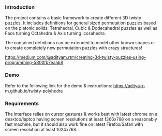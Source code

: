 ### Introduction

The project contains a basic framework to create different 3D twisty puzzles. It includes definitions for general sized permutation puzzles based on the platonic solids: Tetrahedral, Cubic & Dodecahedral puzzles as well as Face turning Octahedra & Axis turning Icosahedra.

The contained defnitions can be extended to model other known shapes or to create completely new permutation puzzles with crazy structures!

https://medium.com/@adityam.rtm/creating-3d-twisty-puzzles-using-programming-5800fb7eaab8

### Demo

Refer to the following link for the demo & instructions:
https://aditya-r-m.github.io/twisty-polyhedra

### Requirements

The interface relies on cursor gestures & works best with latest chrome on a desktop/laptop having screen resolutions at least 1366x768 on a reasonably fast machine, but it should also work fine on latest Firefox/Safari with screen resolution at least 1024x768.
